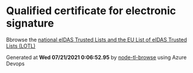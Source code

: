 # Qualified certificate for electronic signature 
 Bbrowse the [national eIDAS Trusted Lists and the EU List of eIDAS Trusted Lists (LOTL)](https://webgate.ec.europa.eu/tl-browser/#/) 
 
 
Generated at **Wed 07/21/2021  0:06:52.95** by [node-tl-browse](https://github.com/ymedlop/node-tl-browser) using Azure Devops 
